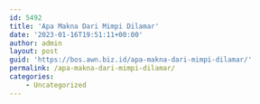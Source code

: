 ```yaml
---
id: 5492
title: 'Apa Makna Dari Mimpi Dilamar'
date: '2023-01-16T19:51:11+00:00'
author: admin
layout: post
guid: 'https://bos.awn.biz.id/apa-makna-dari-mimpi-dilamar/'
permalink: /apa-makna-dari-mimpi-dilamar/
categories:
    - Uncategorized
---
```


